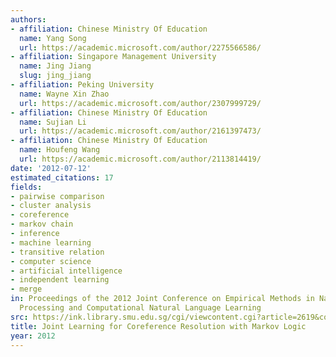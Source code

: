 ```yaml
---
authors:
- affiliation: Chinese Ministry Of Education
  name: Yang Song
  url: https://academic.microsoft.com/author/2275566586/
- affiliation: Singapore Management University
  name: Jing Jiang
  slug: jing_jiang
- affiliation: Peking University
  name: Wayne Xin Zhao
  url: https://academic.microsoft.com/author/2307999729/
- affiliation: Chinese Ministry Of Education
  name: Sujian Li
  url: https://academic.microsoft.com/author/2161397473/
- affiliation: Chinese Ministry Of Education
  name: Houfeng Wang
  url: https://academic.microsoft.com/author/2113814419/
date: '2012-07-12'
estimated_citations: 17
fields:
- pairwise comparison
- cluster analysis
- coreference
- markov chain
- inference
- machine learning
- transitive relation
- computer science
- artificial intelligence
- independent learning
- merge
in: Proceedings of the 2012 Joint Conference on Empirical Methods in Natural Language
  Processing and Computational Natural Language Learning
src: https://ink.library.smu.edu.sg/cgi/viewcontent.cgi?article=2619&context=sis_research
title: Joint Learning for Coreference Resolution with Markov Logic
year: 2012
---
```

